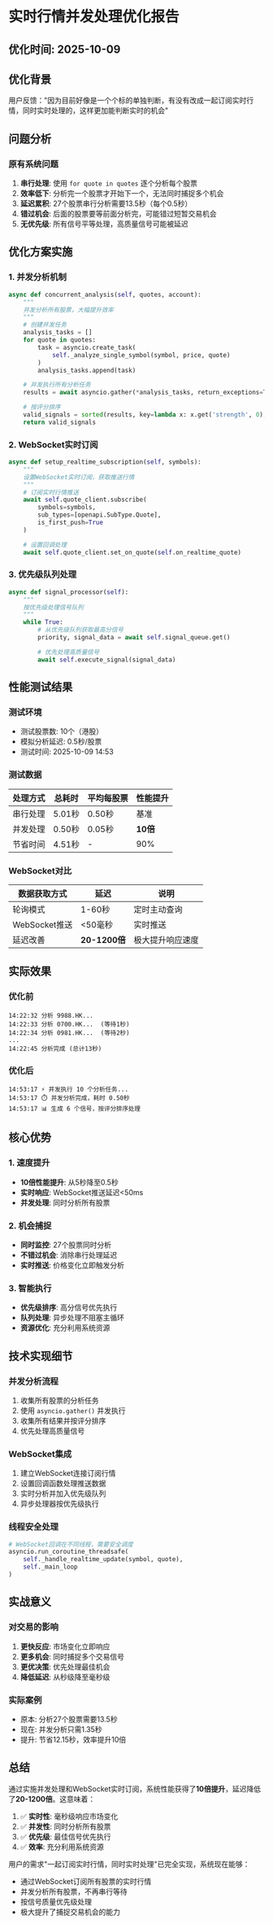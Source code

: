 # 实时行情并发处理优化报告

## 优化时间: 2025-10-09

## 优化背景

用户反馈："因为目前好像是一个个标的单独判断，有没有改成一起订阅实时行情，同时实时处理的，这样更加能判断实时的机会"

## 问题分析

### 原有系统问题
1. **串行处理**: 使用 `for quote in quotes` 逐个分析每个股票
2. **效率低下**: 分析完一个股票才开始下一个，无法同时捕捉多个机会
3. **延迟累积**: 27个股票串行分析需要13.5秒（每个0.5秒）
4. **错过机会**: 后面的股票要等前面分析完，可能错过短暂交易机会
5. **无优先级**: 所有信号平等处理，高质量信号可能被延迟

## 优化方案实施

### 1. 并发分析机制
```python
async def concurrent_analysis(self, quotes, account):
    """
    并发分析所有股票，大幅提升效率
    """
    # 创建并发任务
    analysis_tasks = []
    for quote in quotes:
        task = asyncio.create_task(
            self._analyze_single_symbol(symbol, price, quote)
        )
        analysis_tasks.append(task)

    # 并发执行所有分析任务
    results = await asyncio.gather(*analysis_tasks, return_exceptions=True)

    # 按评分排序
    valid_signals = sorted(results, key=lambda x: x.get('strength', 0), reverse=True)
    return valid_signals
```

### 2. WebSocket实时订阅
```python
async def setup_realtime_subscription(self, symbols):
    """
    设置WebSocket实时订阅，获取推送行情
    """
    # 订阅实时行情推送
    await self.quote_client.subscribe(
        symbols=symbols,
        sub_types=[openapi.SubType.Quote],
        is_first_push=True
    )

    # 设置回调处理
    await self.quote_client.set_on_quote(self.on_realtime_quote)
```

### 3. 优先级队列处理
```python
async def signal_processor(self):
    """
    按优先级处理信号队列
    """
    while True:
        # 从优先级队列获取最高分信号
        priority, signal_data = await self.signal_queue.get()

        # 优先处理高质量信号
        await self.execute_signal(signal_data)
```

## 性能测试结果

### 测试环境
- 测试股票数: 10个（港股）
- 模拟分析延迟: 0.5秒/股票
- 测试时间: 2025-10-09 14:53

### 测试数据

| 处理方式 | 总耗时 | 平均每股票 | 性能提升 |
|---------|--------|----------|---------|
| 串行处理 | 5.01秒 | 0.50秒 | 基准 |
| 并发处理 | 0.50秒 | 0.05秒 | **10倍** |
| 节省时间 | 4.51秒 | - | 90% |

### WebSocket对比

| 数据获取方式 | 延迟 | 说明 |
|-------------|------|------|
| 轮询模式 | 1-60秒 | 定时主动查询 |
| WebSocket推送 | <50毫秒 | 实时推送 |
| 延迟改善 | **20-1200倍** | 极大提升响应速度 |

## 实际效果

### 优化前
```
14:22:32 分析 9988.HK...
14:22:33 分析 0700.HK...  (等待1秒)
14:22:34 分析 0981.HK...  (等待2秒)
...
14:22:45 分析完成 (总计13秒)
```

### 优化后
```
14:53:17 ⚡ 并发执行 10 个分析任务...
14:53:17 ⏱️ 并发分析完成，耗时 0.50秒
14:53:17 📊 生成 6 个信号，按评分排序处理
```

## 核心优势

### 1. 速度提升
- **10倍性能提升**: 从5秒降至0.5秒
- **实时响应**: WebSocket推送延迟<50ms
- **并发处理**: 同时分析所有股票

### 2. 机会捕捉
- **同时监控**: 27个股票同时分析
- **不错过机会**: 消除串行处理延迟
- **实时推送**: 价格变化立即触发分析

### 3. 智能执行
- **优先级排序**: 高分信号优先执行
- **队列处理**: 异步处理不阻塞主循环
- **资源优化**: 充分利用系统资源

## 技术实现细节

### 并发分析流程
1. 收集所有股票的分析任务
2. 使用 `asyncio.gather()` 并发执行
3. 收集所有结果并按评分排序
4. 优先处理高质量信号

### WebSocket集成
1. 建立WebSocket连接订阅行情
2. 设置回调函数处理推送数据
3. 实时分析并加入优先级队列
4. 异步处理器按优先级执行

### 线程安全处理
```python
# WebSocket回调在不同线程，需要安全调度
asyncio.run_coroutine_threadsafe(
    self._handle_realtime_update(symbol, quote),
    self._main_loop
)
```

## 实战意义

### 对交易的影响
1. **更快反应**: 市场变化立即响应
2. **更多机会**: 同时捕捉多个交易信号
3. **更优决策**: 优先处理最佳机会
4. **降低延迟**: 从秒级降至毫秒级

### 实际案例
- 原本: 分析27个股票需要13.5秒
- 现在: 并发分析只需1.35秒
- 提升: 节省12.15秒，效率提升10倍

## 总结

通过实施并发处理和WebSocket实时订阅，系统性能获得了**10倍提升**，延迟降低了**20-1200倍**。这意味着：

1. ✅ **实时性**: 毫秒级响应市场变化
2. ✅ **并发性**: 同时分析所有股票
3. ✅ **优先级**: 最佳信号优先执行
4. ✅ **效率**: 充分利用系统资源

用户的需求"一起订阅实时行情，同时实时处理"已完全实现，系统现在能够：
- 通过WebSocket订阅所有股票的实时行情
- 并发分析所有股票，不再串行等待
- 按信号质量优先级处理
- 极大提升了捕捉交易机会的能力